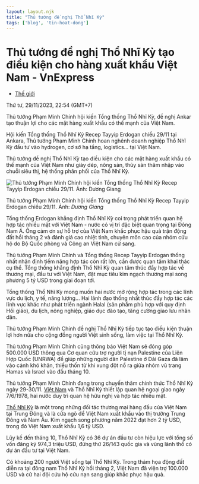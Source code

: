 ```yaml
---
layout: layout.njk
title: "Thủ tướng đề nghị Thổ Nhĩ Kỳ"
tags: ['blog', 'tin-hoat-dong']
---
```


# Thủ tướng đề nghị Thổ Nhĩ Kỳ tạo điều kiện cho hàng xuất khẩu Việt Nam - VnExpress
*   [Thế giới](https://vnexpress.net/the-gioi "Thế giới")

Thứ tư, 29/11/2023, 22:54 (GMT+7)

Thủ tướng Phạm Minh Chính hội kiến Tổng thống Thổ Nhĩ Kỳ, đề nghị Ankar tạo thuận lợi cho các mặt hàng xuất khẩu có thế mạnh của Việt Nam.

Hội kiến Tổng thống Thổ Nhĩ Kỳ Recep Tayyip Erdogan chiều 29/11 tại Ankara, Thủ tướng Phạm Minh Chính hoan nghênh doanh nghiệp Thổ Nhĩ Kỳ đầu tư vào hydrogen, cơ sở hạ tầng, logistics... tại Việt Nam.

Thủ tướng đề nghị Thổ Nhĩ Kỳ tạo điều kiện cho các mặt hàng xuất khẩu có thế mạnh của Việt Nam như giày dép, nông sản, thủy sản thâm nhập vào chuỗi siêu thị, hệ thống phân phối của Thổ Nhĩ Kỳ.

   

  ![Thủ tướng Phạm Minh Chính hội kiến Tổng thống Thổ Nhĩ Kỳ Recep Tayyip Erdogan chiều 29/11. Ảnh: Dương Giang](https://vcdn-vnexpress.vnecdn.net/2023/11/29/27c8f76c434aea14b35b-170127122-9817-6031-1701271978.jpg?w=680&h=0&q=100&dpr=1&fit=crop&s=yKLAFkSNdRTiSu7HJZZ3YQ)

Thủ tướng Phạm Minh Chính hội kiến Tổng thống Thổ Nhĩ Kỳ Recep Tayyip Erdogan chiều 29/11. Ảnh: _Dương Giang_

Tổng thống Erdogan khẳng định Thổ Nhĩ Kỳ coi trọng phát triển quan hệ hợp tác nhiều mặt với Việt Nam - nước có vị trí đặc biệt quan trọng tại Đông Nam Á. Ông cảm ơn sự hỗ trợ của Việt Nam khắc phục hậu quả trận động đất hồi tháng 2 và đánh giá cao nhiệt tình, chuyên môn cao của nhóm cứu hộ do Bộ Quốc phòng và Công an Việt Nam cử sang.

Thủ tướng Phạm Minh Chính và Tổng thống Recep Tayyip Erdogan thống nhất nhận định tiềm năng hợp tác còn rất lớn, cần được quan tâm khai thác cụ thể. Tổng thống khẳng định Thổ Nhĩ Kỳ quan tâm thúc đẩy hợp tác về thương mại, đầu tư với Việt Nam, đặt mục tiêu kim ngạch thương mại song phương 5 tỷ USD trong giai đoạn tới.

Tổng thống Thổ Nhĩ Kỳ mong muốn hai nước mở rộng hợp tác trong các lĩnh vực du lịch, y tế, năng lượng... Hai lãnh đạo thống nhất thúc đẩy hợp tác các lĩnh vực khác như phát triển ngành Halal (sản phẩm phù hợp với quy định Hồi giáo), du lịch, nông nghiệp, giáo dục đào tạo, tăng cường giao lưu nhân dân.

Thủ tướng Phạm Minh Chính đề nghị Thổ Nhĩ Kỳ tiếp tục tạo điều kiện thuận lợi hơn nữa cho cộng đồng người Việt sinh sống, làm việc tại Thổ Nhĩ Kỳ.

Thủ tướng Phạm Minh Chính cũng thông báo Việt Nam sẽ đóng góp 500.000 USD thông qua Cơ quan cứu trợ người tị nạn Palestine của Liên Hợp Quốc (UNRWA) để giúp những người dân Palestine ở Dải Gaza đã lâm vào cảnh khó khăn, thiếu thốn từ khi xung đột nổ ra giữa nhóm vũ trang Hamas và Israel vào đầu tháng 10.

Thủ tướng Phạm Minh Chính đang trong chuyến thăm chính thức Thổ Nhĩ Kỳ ngày 29-30/11. [Việt Nam](https://vnexpress.net/chu-de/viet-nam-450) và Thổ Nhĩ Kỳ thiết lập quan hệ ngoại giao ngày 7/6/1978, hai nước duy trì quan hệ hữu nghị và hợp tác nhiều mặt.

[Thổ Nhĩ Kỳ](https://vnexpress.net/chu-de/tho-nhi-ky-697) là một trong những đối tác thương mại hàng đầu của Việt Nam tại Trung Đông và là cửa ngõ để Việt Nam xuất khẩu vào thị trường Trung Đông và Nam Âu. Kim ngạch song phương năm 2022 đạt hơn 2 tỷ USD, trong đó Việt Nam xuất khẩu 1,6 tỷ USD.

Lũy kế đến tháng 10, Thổ Nhĩ Kỳ có 36 dự án đầu tư còn hiệu lực với tổng số vốn đăng ký 974,3 triệu USD, đứng thứ 26/143 quốc gia và vùng lãnh thổ có dự án đầu tư tại Việt Nam.

Có khoảng 200 người Việt sống tại Thổ Nhĩ Kỳ. Trong thảm họa động đất diễn ra tại đông nam Thổ Nhĩ Kỳ hồi tháng 2, Việt Nam đã viện trợ 100.000 USD và cử hai đội cứu hộ cứu nạn sang giúp khắc phục hậu quả.